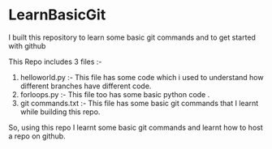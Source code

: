 # LearnBasicGit
I built this repository to learn some basic git commands and to get started with github

This Repo includes 3 files :-
1. helloworld.py :- This file has some code which i used to understand how different branches have different code.
2. forloops.py :- This file too has some basic python code .
3. git commands.txt :- This file has some basic git commands that I learnt while building this repo.

So, using this repo I learnt some basic git commands and learnt how to host a repo on github.
